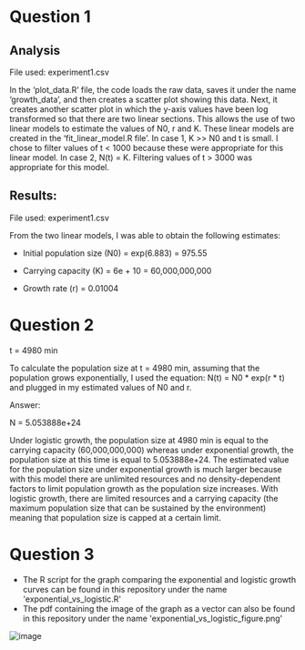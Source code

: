 # Question 1

## Analysis
File used: experiment1.csv

In the ‘plot_data.R’ file, the code loads the raw data, saves it under the name ‘growth_data’, and then creates a scatter plot showing this data. Next, it creates another scatter plot in which the y-axis values have been log transformed so that there are two linear sections. This allows the use of two linear models to estimate the values of N0, r and K. These linear models are created in the ‘fit_linear_model.R file’. In case 1, K >> N0 and t is small. I chose to filter values of t < 1000 because these were appropriate for this linear model. In case 2,  N(t) = K. Filtering values of t > 3000 was appropriate for this model.

## Results:
File used: experiment1.csv

From the two linear models, I was able to obtain the following estimates:

* Initial population size (N0) = exp(6.883) = 975.55

* Carrying capacity (K) = 6e + 10 = 60,000,000,000

* Growth rate (r) = 0.01004


# Question 2
t = 4980 min

To calculate the population size at t = 4980 min, assuming that the population grows exponentially, I used the equation: N(t) = N0 * exp(r * t) and plugged in my estimated values of N0 and r. 

Answer: 

N = 5.053888e+24 

Under logistic growth, the population size at 4980 min is equal to the carrying capacity (60,000,000,000) whereas under exponential growth, the population size at this time is equal to 5.053888e+24. The estimated value for the population size under exponential growth is much larger because with this model there are unlimited resources and no density-dependent factors to limit population growth as the population size increases. With logistic growth, there are limited resources and a carrying capacity (the maximum population size that can be sustained by the environment) meaning that population size is capped at a certain limit. 

# Question 3

* The R script for the graph comparing the exponential and logistic growth curves can be found in this repository under the name 'exponential_vs_logistic.R'
* The pdf containing the image of the graph as a vector can also be found in this repository under the name 'exponential_vs_logistic_figure.png'


![image](https://github.com/StarfishOx/logistic_growth/assets/150164123/43b01c6d-988b-411e-9601-aa3346761376)



